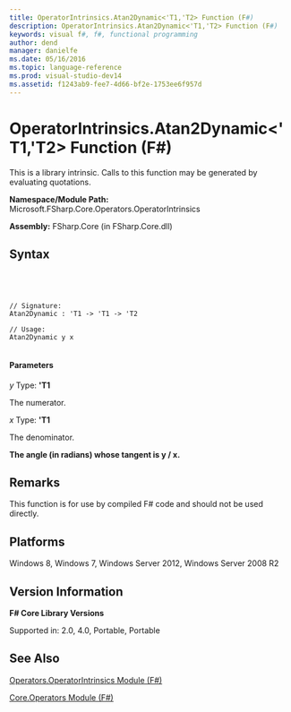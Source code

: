```yaml
---
title: OperatorIntrinsics.Atan2Dynamic<'T1,'T2> Function (F#)
description: OperatorIntrinsics.Atan2Dynamic<'T1,'T2> Function (F#)
keywords: visual f#, f#, functional programming
author: dend
manager: danielfe
ms.date: 05/16/2016
ms.topic: language-reference
ms.prod: visual-studio-dev14
ms.assetid: f1243ab9-fee7-4d66-bf2e-1753ee6f957d 
---
```


# OperatorIntrinsics.Atan2Dynamic<'T1,'T2> Function (F#)

This is a library intrinsic. Calls to this function may be generated by evaluating quotations.

**Namespace/Module Path:** Microsoft.FSharp.Core.Operators.OperatorIntrinsics

**Assembly:** FSharp.Core (in FSharp.Core.dll)


## Syntax



```




// Signature:
Atan2Dynamic : 'T1 -> 'T1 -> 'T2

// Usage:
Atan2Dynamic y x


```





#### Parameters
*y*
Type: **'T1**


The numerator.


*x*
Type: **'T1**


The denominator.



**The angle (in radians) whose tangent is y / x.**
## Remarks
This function is for use by compiled F# code and should not be used directly.


## Platforms
Windows 8, Windows 7, Windows Server 2012, Windows Server 2008 R2


## Version Information
**F# Core Library Versions**

Supported in: 2.0, 4.0, Portable, Portable




## See Also
[Operators.OperatorIntrinsics Module &#40;F&#35;&#41;](Operators.OperatorIntrinsics-Module-%5BFSharp%5D.md)

[Core.Operators Module &#40;F&#35;&#41;](Core.Operators-Module-%5BFSharp%5D.md)

